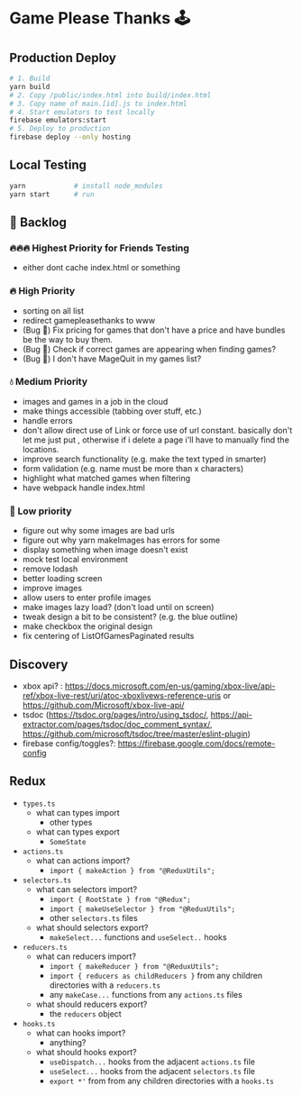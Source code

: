# Game Please Thanks 🕹

## Production Deploy

```sh
# 1. Build
yarn build
# 2. Copy /public/index.html into build/index.html
# 3. Copy name of main.[id].js to index.html
# 4. Start emulators to test locally
firebase emulators:start
# 5. Deploy to production
firebase deploy --only hosting
```

## Local Testing

```sh
yarn            # install node_modules
yarn start      # run
```

## 📝 Backlog

### 🔥🔥🔥 Highest Priority for Friends Testing

- either dont cache index.html or something

### 🔥 High Priority

- sorting on all list
- redirect gamepleasethanks to www
- (Bug 🐞) Fix pricing for games that don't have a price and have bundles be the way to buy them.
- (Bug 🐞) Check if correct games are appearing when finding games?
- (Bug 🐞) I don't have MageQuit in my games list?


### 💧 Medium Priority

- images and games in a job in the cloud
- make things accessible (tabbing over stuff, etc.)
- handle errors
- don't allow direct use of Link or force use of url constant. basically don't let me just put <Link to="/somewhere">, otherwise if i delete a page i'll have to manually find the locations.
- improve search functionality (e.g. make the text typed in smarter)
- form validation (e.g. name must be more than x characters)
- highlight what matched games when filtering
- have webpack handle index.html

### 🧊 Low priority

- figure out why some images are bad urls
- figure out why yarn makeImages has errors for some
- display something when image doesn't exist
- mock test local environment
- remove lodash
- better loading screen
- improve images
- allow users to enter profile images
- make images lazy load? (don't load until on screen)
- tweak design a bit to be consistent? (e.g. the blue outline)
- make checkbox the original design
- fix centering of ListOfGamesPaginated results

## Discovery
- xbox api? : https://docs.microsoft.com/en-us/gaming/xbox-live/api-ref/xbox-live-rest/uri/atoc-xboxlivews-reference-uris or https://github.com/Microsoft/xbox-live-api/
- tsdoc (https://tsdoc.org/pages/intro/using_tsdoc/, https://api-extractor.com/pages/tsdoc/doc_comment_syntax/, https://github.com/microsoft/tsdoc/tree/master/eslint-plugin)
- firebase config/toggles?: https://firebase.google.com/docs/remote-config

## Redux

- `types.ts`
  - what can types import
    - other types
  - what can types export
    - `SomeState`
- `actions.ts`
  - what can actions import?
    - `import { makeAction } from "@ReduxUtils";`
- `selectors.ts`
  - what can selectors import?
    - `import { RootState } from "@Redux";`
    - `import { makeUseSelector } from "@ReduxUtils";`
    - other `selectors.ts` files
  - what should selectors export?
    - `makeSelect...` functions and `useSelect..` hooks
- `reducers.ts`
  - what can reducers import?
    - `import { makeReducer } from "@ReduxUtils";`
    - `import { reducers as childReducers }` from any children directories with a `reducers.ts`
    - any `makeCase...` functions from any `actions.ts` files
  - what should reducers export?
    -  the `reducers` object
- `hooks.ts`
  - what can hooks import?
    - anything?
  - what should hooks export?
    - `useDispatch...` hooks from the adjacent `actions.ts` file
    - `useSelect...` hooks from the adjacent `selectors.ts` file
    - `export *'` from from any children directories with a `hooks.ts`
